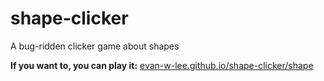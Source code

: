 # shape-clicker
A bug-ridden clicker game about shapes

**If you want to, you can play it:** <a href="https://shape-clicker.superhi.com">evan-w-lee.github.io/shape-clicker/shape</a>
